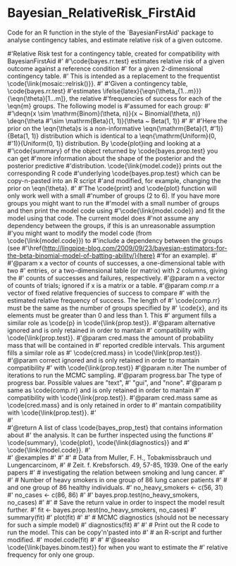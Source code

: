 # Bayesian_RelativeRisk_FirstAid
Code for an R function in the style of the `BayesianFirstAid' package to analyse contingency tables, and estimate relative risk of a given outcome.

#'Relative Risk test for a contingency table, created for compatibility with BayesianFirstAid
#'
#'\code{bayes.rr.test} estimates relative risk of a given outcome against a reference condition 
#' for a given 2-dimensional contingency table. 
#' This is intended as a replacement to the frequentist \code{\link{mosaic::relrisk()}}.
#'
#'Given a contingency table, \code{bayes.rr.test} 
#'estimates \ifelse{latex}{\eqn{\theta_{1...m}}}{\eqn{\theta}[1...m]}, the relative
#'frequencies of success for each of the \eqn{m} groups. The following model is
#'assumed for each group:
#'
#'\deqn{x \sim \mathrm{Binom}(\theta, n)}{x ~ Binomial(\theta, n)} \deqn{\theta 
#'\sim \mathrm{Beta}(1, 1)}{\theta ~ Beta(1, 1)}
#'
#'
#'Here the prior on the \eqn{\theta}s is a non-informative \eqn{\mathrm{Beta}(1,
#'1)}{Beta(1, 1)} distribution which is identical to a \eqn{\mathrm{Uniform}(0, 
#'1)}{Uniform(0, 1)} distribution. By \code{plot}ing and looking at a 
#'\code{summary} of the object returned by \code{bayes.prop.test} you can get 
#'more information about the shape of the posterior and the posterior predictive
#'distribution. \code{\link{model.code}} prints out the corresponding R code 
#'underlying \code{bayes.prop.test} which can be copy-n-pasted into an R script 
#'and modified, for example, changing the prior on \eqn{\theta}.
#'
#'The \code{print} and \code{plot} function will only work well with a small 
#'number of groups (2 to 6). If you have more groups you might want to run the 
#'model with a small number of groups and then print the model code using 
#'\code{\link{model.code}} and fit the model using that code. The current model does
#'not assume any dependency between the groups, if this is an unreasonable assumption
#'you might want to modify the model code (from \code{\link{model.code}}) to 
#'include a dependency between the groups (see 
#'\href{http://lingpipe-blog.com/2009/09/23/bayesian-estimators-for-the-beta-binomial-model-of-batting-ability/}{here}
#'for an example).
#'
#'@param x a vector of counts of successes, a one-dimensional table with two 
#'  entries, or a two-dimensional table (or matrix) with 2 columns, giving the 
#'  counts of successes and failures, respectively.
#'@param n a vector of counts of trials; ignored if x is a matrix or a table.
#'@param comp.rr a vector of fixed relative frequencies of success to compare
#'  with the estimated relative frequency of success. The length of 
#'  \code{comp.rr} must be the same as the number of groups specified by 
#'  \code{x}, and its elements must be greater than 0 and less than 1. This 
#'  argument fills a similar role as \code{p} in \code{\link{prop.test}}.
#'@param alternative ignored and is only retained in order to mantain 
#'  compatibility with \code{\link{prop.test}}.
#'@param cred.mass the amount of probability mass that will be contained in 
#'  reported credible intervals. This argument fills a similar role as 
#'  \code{cred.mass} in \code{\link{prop.test}}.
#'@param correct ignored and is only retained in order to mantain compatibility 
#'  with \code{\link{prop.test}}
#'@param n.iter The number of iterations to run the MCMC sampling.
#'@param progress.bar The type of progress bar. Possible values are "text", 
#'  "gui", and "none".
#'@param p same as \code{comp.rr} and is only retained in order to mantain 
#'  compatibility with \code{\link{prop.test}}.
#'@param cred.mass same as \code{cred.mass} and is only retained in order to 
#'  mantain compatibility with \code{\link{prop.test}}.
#'  
#'  
#'@return A list of class \code{bayes_prop_test} that contains information about
#'  the analysis. It can be further inspected using the functions 
#'  \code{summary}, \code{plot}, \code{\link{diagnostics}} and 
#'  \code{\link{model.code}}.
#'  
#' @examples
#' 
#' 
#' # Data from Muller, F. H., Tobakmissbrauch und Lungencarcinom,
#' # Zeit. f. Krebsforsch. 49, 57-85, 1939. One of the early papers
#' # investigating the relation between smoking and lung cancer.
#'
#' # Number of heavy smokers in one group of 86 lung cancer patients
#' # and one group of 86 healthy individuals.
#' no_heavy_smokers <- c(56, 31)
#' no_cases <- c(86, 86)
#'
#' bayes.prop.test(no_heavy_smokers, no_cases)
#' 
#' # Save the return value in order to inspect the model result further.
#' fit <- bayes.prop.test(no_heavy_smokers, no_cases)
#' summary(fit)
#' plot(fit)
#' 
#' # MCMC diagnostics (should not be necessary for such a simple model)
#' diagnostics(fit)
#' 
#' # Print out the R code to run the model. This can be copy'n'pasted into
#' # an R-script and further modified.
#' model.code(fit)
#' 
#' 
#'@seealso \code{\link{bayes.binom.test}} for when you want to estimate the 
#'  relative frequency for only one group.
